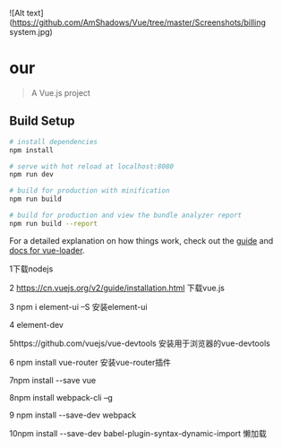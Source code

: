![Alt text](https://github.com/AmShadows/Vue/tree/master/Screenshots/billing system.jpg)

# our

> A Vue.js project

## Build Setup

``` bash
# install dependencies
npm install

# serve with hot reload at localhost:8080
npm run dev

# build for production with minification
npm run build

# build for production and view the bundle analyzer report
npm run build --report
```

For a detailed explanation on how things work, check out the [guide](http://vuejs-templates.github.io/webpack/) and [docs for vue-loader](http://vuejs.github.io/vue-loader).

1下载nodejs

2 https://cn.vuejs.org/v2/guide/installation.html    下载vue.js

3 npm i element-ui –S   安装element-ui

4 element-dev

5https://github.com/vuejs/vue-devtools  安装用于浏览器的vue-devtools 

6 npm install vue-router   安装vue-router插件

7npm install --save vue

8npm install webpack-cli –g

9 npm install --save-dev webpack

10npm install --save-dev babel-plugin-syntax-dynamic-import  懒加载

